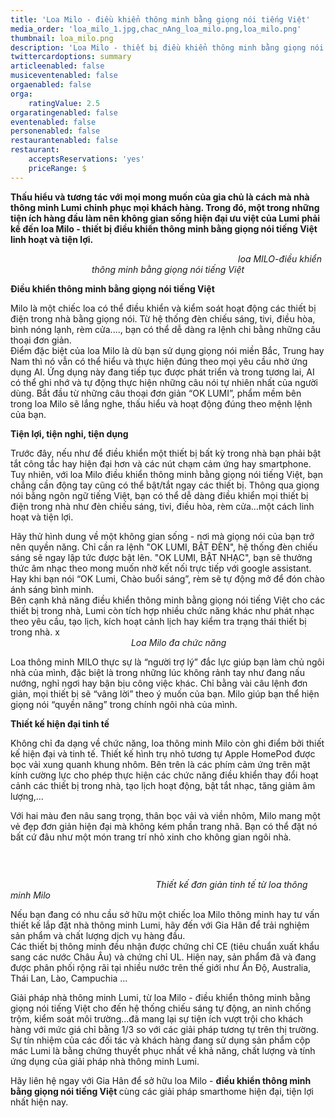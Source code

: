 ```yaml
---
title: 'Loa Milo - điều khiển thông minh bằng giọng nói tiếng Việt'
media_order: 'loa_milo_1.jpg,chac_nAng_loa_milo.png,loa_milo.png'
thumbnail: loa_milo.png
description: 'Loa Milo - thiết bị điều khiển thông minh bằng giọng nói tiếng Việt linh hoạt và tiện lợi.'
twittercardoptions: summary
articleenabled: false
musiceventenabled: false
orgaenabled: false
orga:
    ratingValue: 2.5
orgaratingenabled: false
eventenabled: false
personenabled: false
restaurantenabled: false
restaurant:
    acceptsReservations: 'yes'
    priceRange: $
---
```


<p><strong>Thấu hiểu v&agrave; tương t&aacute;c với mọi mong muốn của gia chủ l&agrave; c&aacute;ch m&agrave; nh&agrave; th&ocirc;ng minh Lumi chinh phục mọi kh&aacute;ch h&agrave;ng. Trong đ&oacute;, một trong những tiện &iacute;ch h&agrave;ng đầu l&agrave;m n&ecirc;n kh&ocirc;ng gian sống hiện đại ưu việt của Lumi phải kể đến loa Milo - thiết bị điều khiển th&ocirc;ng minh bằng giọng n&oacute;i tiếng Việt linh hoạt v&agrave; tiện lợi.</strong></p>
<p style="text-align: center;"><strong><img src="/giahan/tu-van-giai-phap/loa-milo-dieu-khien-thong-minh-bang-giong-noi-tieng-viet/loa_milo.png" alt="" />&nbsp; &nbsp; &nbsp; &nbsp; &nbsp; &nbsp; &nbsp; &nbsp; &nbsp; &nbsp; &nbsp; &nbsp; &nbsp; &nbsp; &nbsp; &nbsp; &nbsp; &nbsp; &nbsp; &nbsp; &nbsp; &nbsp; &nbsp; &nbsp; &nbsp; &nbsp; &nbsp; &nbsp; &nbsp; &nbsp; &nbsp; &nbsp; &nbsp; &nbsp; &nbsp; &nbsp; &nbsp; &nbsp; &nbsp; &nbsp; &nbsp; &nbsp; &nbsp; &nbsp; &nbsp; &nbsp; &nbsp; &nbsp; &nbsp; &nbsp; &nbsp; &nbsp; &nbsp; &nbsp; </strong><em>loa MILO-điều khiển th&ocirc;ng minh bằng giọng n&oacute;i tiếng Việt</em></p>
<p><strong>Điều khiển th&ocirc;ng minh bằng giọng n&oacute;i tiếng Việt</strong></p>
<p>Milo l&agrave; một chiếc loa c&oacute; thể điều khiển v&agrave; kiểm so&aacute;t hoạt động c&aacute;c thiết bị điện trong nh&agrave; bằng giọng n&oacute;i. Từ hệ thống đ&egrave;n chiếu s&aacute;ng, tivi, điều h&ograve;a, b&igrave;nh n&oacute;ng lạnh, r&egrave;m cửa...., bạn c&oacute; thể dễ d&agrave;ng ra lệnh chi bằng những c&acirc;u thoại đơn giản.&nbsp;<br />Điểm đặc biệt của loa Milo l&agrave; d&ugrave; bạn sử dụng giọng n&oacute;i miền Bắc, Trung hay Nam th&igrave; n&oacute; vẫn c&oacute; thể hiểu v&agrave; thực hiện đ&uacute;ng theo mọi y&ecirc;u cầu nhờ ứng dụng AI. Ứng dụng n&agrave;y đang tiếp tục được ph&aacute;t triển v&agrave; trong tương lai, AI c&oacute; thể ghi nhớ v&agrave; tự động thực hiện những c&acirc;u n&oacute;i tự nhi&ecirc;n nhất của người d&ugrave;ng. Bắt đầu từ những c&acirc;u thoại đơn giản &ldquo;OK LUMI&rdquo;, phẩm mềm b&ecirc;n trong loa Milo sẽ lắng nghe, thấu hiểu v&agrave; hoạt động đ&uacute;ng theo mệnh lệnh của bạn.</p>
<p><strong>Tiện lợi, tiện nghi, tiện dụng</strong></p>
<p>Trước đ&acirc;y, nếu như để điều khiển một thiết bị bất kỳ trong nh&agrave; bạn phải bật tắt c&ocirc;ng tắc hay hiện đại hơn v&agrave; c&aacute;c n&uacute;t chạm cảm ứng hay smartphone. Tuy nhi&ecirc;n, với loa Milo điều khiển th&ocirc;ng minh bằng giọng n&oacute;i tiếng Việt, bạn chẳng cần động tay cũng c&oacute; thể bật/tắt ngay c&aacute;c thiết bị. Th&ocirc;ng qua giọng n&oacute;i bằng ng&ocirc;n ngữ tiếng Việt, bạn c&oacute; thể dễ d&agrave;ng điều khiển mọi thiết bị điện trong nh&agrave; như đ&egrave;n chiếu s&aacute;ng, tivi, điều h&ograve;a, r&egrave;m cửa...một c&aacute;ch linh hoạt v&agrave; tiện lợi.</p>
<p>H&atilde;y thử h&igrave;nh dung về một kh&ocirc;ng gian sống - nơi m&agrave; giọng n&oacute;i của bạn trở n&ecirc;n quyền năng. Chỉ cần ra lệnh "OK LUMI, BẬT Đ&Egrave;N", hệ thống đ&egrave;n chiếu s&aacute;ng sẽ ngay lập tức được bật l&ecirc;n. "OK LUMI, BẬT NHẠC", bạn sẽ thưởng thức &acirc;m nhạc theo mong muốn nhờ kết nối trực tiếp với google assistant. Hay khi bạn n&oacute;i &ldquo;OK Lumi, Ch&agrave;o buổi s&aacute;ng&rdquo;, r&egrave;m sẽ tự động mở để đ&oacute;n ch&agrave;o &aacute;nh s&aacute;ng b&igrave;nh minh.&nbsp;<br />B&ecirc;n cạnh khả năng điều khiển th&ocirc;ng minh bằng giọng n&oacute;i tiếng Việt cho c&aacute;c thiết bị trong nh&agrave;, Lumi c&ograve;n t&iacute;ch hợp nhiều chức năng kh&aacute;c như ph&aacute;t nhạc theo y&ecirc;u cầu, tạo lịch, k&iacute;ch hoạt cảnh lịch hay kiểm tra trạng th&aacute;i thiết bị trong nh&agrave;. x<img src="/giahan/tu-van-giai-phap/loa-milo-dieu-khien-thong-minh-bang-giong-noi-tieng-viet/chac_nAng_loa_milo.png" alt="" />&nbsp; &nbsp; &nbsp; &nbsp; &nbsp; &nbsp; &nbsp; &nbsp; &nbsp; &nbsp; &nbsp; &nbsp; &nbsp; &nbsp; &nbsp; &nbsp; &nbsp; &nbsp; &nbsp; &nbsp; &nbsp; &nbsp; &nbsp; &nbsp; &nbsp; &nbsp; &nbsp; &nbsp; &nbsp; &nbsp; &nbsp; &nbsp; &nbsp; &nbsp; &nbsp; &nbsp; &nbsp; &nbsp; &nbsp; &nbsp; &nbsp; &nbsp; &nbsp; &nbsp; &nbsp; &nbsp; &nbsp; &nbsp; &nbsp; &nbsp; &nbsp; &nbsp; &nbsp; &nbsp; &nbsp; &nbsp; &nbsp; &nbsp; &nbsp; &nbsp; &nbsp; &nbsp; &nbsp; &nbsp; &nbsp; &nbsp; &nbsp; &nbsp; &nbsp; &nbsp; &nbsp; &nbsp; &nbsp; &nbsp; &nbsp; &nbsp; &nbsp; &nbsp; &nbsp;<em>Loa Milo đa chức năng</em></p>
<p>Loa th&ocirc;ng minh MILO thực sự l&agrave; &ldquo;người trợ l&yacute;&rdquo; đắc lực gi&uacute;p bạn l&agrave;m chủ ng&ocirc;i nh&agrave; của m&igrave;nh, đặc biệt l&agrave; trong những l&uacute;c kh&ocirc;ng rảnh tay như đang nấu nướng, nghỉ ngơi hay bận bịu c&ocirc;ng việc kh&aacute;c. Chỉ bằng v&agrave;i c&acirc;u lệnh đơn giản, mọi thiết bị sẽ &ldquo;v&acirc;ng lời&rdquo; theo &yacute; muốn của bạn. Milo gi&uacute;p bạn thể hiện giọng n&oacute;i &ldquo;quyền năng&rdquo; trong ch&iacute;nh ng&ocirc;i nh&agrave; của m&igrave;nh.</p>
<p><strong>Thiết kế hiện đại tinh tế</strong></p>
<p>Kh&ocirc;ng chỉ đa dạng về chức năng, loa th&ocirc;ng minh Milo c&ograve;n ghi điểm bởi thiết kế hiện đại v&agrave; tinh tế. Thiết kế h&igrave;nh trụ nhỏ tương tự Apple HomePod được bọc vải xung quanh khung nh&ocirc;m. B&ecirc;n tr&ecirc;n l&agrave; c&aacute;c ph&iacute;m cảm ứng tr&ecirc;n mặt k&iacute;nh cường lực cho ph&eacute;p thực hiện c&aacute;c chức năng điều khiển thay đổi hoạt cảnh c&aacute;c thiết bị trong nh&agrave;, tạo lịch hoạt động, bật tắt nhạc, tăng giảm &acirc;m lượng,&hellip;</p>
<p>Với hai m&agrave;u đen n&acirc;u sang trọng, th&acirc;n bọc vải v&agrave; viền nh&ocirc;m, Milo mang một vẻ đẹp đơn giản hiện đại m&agrave; kh&ocirc;ng k&eacute;m phần trang nh&atilde;. Bạn c&oacute; thể đặt n&oacute; bất cứ đ&acirc;u như một m&oacute;n trang tr&iacute; nhỏ xinh cho kh&ocirc;ng gian ng&ocirc;i nh&agrave;.</p>
<p>&nbsp;</p>
<p><img src="/giahan/tu-van-giai-phap/loa-milo-dieu-khien-thong-minh-bang-giong-noi-tieng-viet/loa_milo_1.jpg" alt="" /></p>
<p><em>&nbsp; &nbsp; &nbsp; &nbsp; &nbsp; &nbsp; &nbsp; &nbsp; &nbsp; &nbsp; &nbsp; &nbsp; &nbsp; &nbsp; &nbsp; &nbsp; &nbsp; &nbsp; &nbsp; &nbsp; &nbsp; &nbsp; &nbsp; &nbsp; &nbsp; &nbsp; &nbsp; &nbsp; &nbsp; &nbsp;Thiết kế đơn giản tinh tế từ loa th&ocirc;ng minh Milo</em></p>
<p>Nếu bạn đang c&oacute; nhu cầu sở hữu một chiếc loa Milo th&ocirc;ng minh hay tư vấn thiết kế lắp đặt nh&agrave; th&ocirc;ng minh Lumi, h&atilde;y đến với Gia H&acirc;n để trải nghiệm sản phẩm v&agrave; chất lượng dịch vụ h&agrave;ng đầu.&nbsp;<br />C&aacute;c thiết bị th&ocirc;ng minh đều nhận được chứng chỉ CE (ti&ecirc;u chuẩn xuất khẩu sang c&aacute;c nước Ch&acirc;u &Acirc;u) v&agrave; chứng chỉ UL. Hiện nay, sản phẩm đ&atilde; v&agrave; đang được ph&acirc;n phối rộng r&atilde;i tại nhiều nước tr&ecirc;n thế giới như Ấn Độ, Australia, Th&aacute;i Lan, L&agrave;o, Campuchia &hellip;</p>
<p>Giải ph&aacute;p nh&agrave; th&ocirc;ng minh Lumi, từ loa Milo - điều khiển th&ocirc;ng minh bằng giọng n&oacute;i tiếng Việt cho đến hệ thống chiếu s&aacute;ng tự động, an ninh chống trộm, kiểm so&aacute;t m&ocirc;i trường...đ&atilde; mang lại sự tiện &iacute;ch vượt trội cho kh&aacute;ch h&agrave;ng với mức gi&aacute; chỉ bằng 1/3 so với c&aacute;c giải ph&aacute;p tương tự tr&ecirc;n thị trường. Sự t&iacute;n nhiệm của c&aacute;c đối t&aacute;c v&agrave; kh&aacute;ch h&agrave;ng đang sử dụng sản phẩm cộp m&aacute;c Lumi l&agrave; bằng chứng thuyết phục nhất về khả năng, chất lượng v&agrave; t&iacute;nh ứng dụng của giải ph&aacute;p nh&agrave; th&ocirc;ng minh Lumi. &nbsp;</p>
<p>H&atilde;y li&ecirc;n hệ ngay với Gia H&acirc;n để sở hữu loa Milo -&nbsp;<strong>điều khiển th&ocirc;ng minh bằng giọng n&oacute;i tiếng Việt&nbsp;</strong>c&ugrave;ng c&aacute;c giải ph&aacute;p smarthome hiện đại, tiện lợi nhất hiện nay.</p>